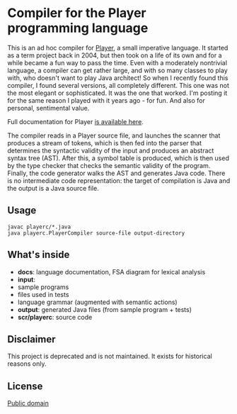 # Compiler for the Player programming language

This is an ad hoc compiler for [Player](docs/language.md), a small
imperative language. It started as a term project back in 2004, but then
took on a life of its own and for a while became a fun way to pass the
time. Even with a moderately nontrivial language, a compiler can get
rather large, and with so many classes to play with, who doesn't want
to play Java architect! So when I recently found this compiler, I found
several versions, all completely different. This one was not the most
elegant or sophisticated. It was the one that worked. I'm posting it
for the same reason I played with it years ago - for fun. And also for
personal, sentimental value.

Full documentation for Player [is available here](docs/language.md).

The compiler reads in a Player source file, and launches the scanner
that produces a stream of tokens, which is then fed into the parser
that determines the syntactic validity of the input and produces an
abstract syntax tree (AST). After this, a symbol table is produced,
which is then used by the type checker that checks the semantic validity
of the program. Finally, the code generator walks the AST and generates
Java code. There is no intermediate code representation: the target of
compilation is Java and the output is a Java source file.

## Usage

```
javac playerc/*.java
java playerc.PlayerCompiler source-file output-directory
```

## What's inside

* **docs**: language documentation, FSA diagram for lexical analysis
* **input**: 
 * sample programs
 * files used in tests
 * language grammar (augmented with semantic actions)
* **output**: generated Java files (from sample program + tests)
* **scr/playerc**: source code

## Disclaimer
This project is deprecated and is not maintained. It exists for historical
reasons only.

## License
[Public domain](LICENSE)
